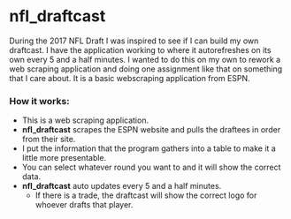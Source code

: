 # nfl_draftcast

During the 2017 NFL Draft I was inspired to see if I can build my own draftcast. I have the application working to where it autorefreshes on its own every 5 and a half minutes.
I wanted to do this on my own to rework a web scraping application and doing one assignment like that on something that I care about. It is a basic webscraping application from ESPN.


### How it works:
* This is a web scraping application.
* **nfl_draftcast** scrapes the ESPN website and pulls the draftees in order from their site.
* I put the information that the program gathers into a table to make it a little more presentable.
* You can select whatever round you want to and it will show the correct data.
* **nfl_draftcast** auto updates every 5 and a half minutes.
  * If there is a trade, the draftcast will show the correct logo for whoever drafts that player.
